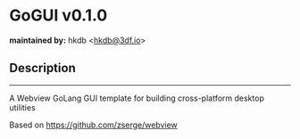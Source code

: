 # GoGUI v0.1.0
**maintained by:** hkdb \<<hkdb@3df.io>\><br />

## Description
---
A Webview GoLang GUI template for building cross-platform desktop utilities

Based on https://github.com/zserge/webview